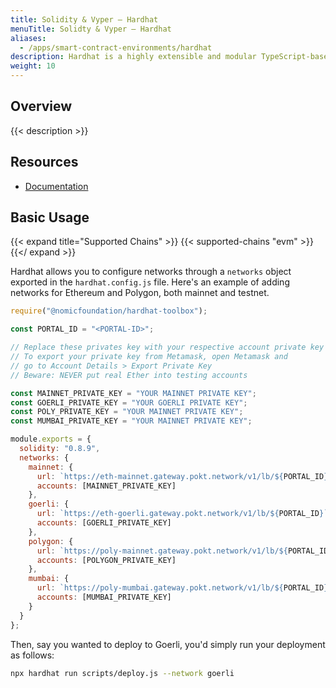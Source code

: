 ```yaml
---
title: Solidity & Vyper – Hardhat
menuTitle: Solidty & Vyper – Hardhat
aliases:
  - /apps/smart-contract-environments/hardhat
description: Hardhat is a highly extensible and modular TypeScript-based Ethereum development environment, with a mature Solidity debugging experience.
weight: 10
---
```


## Overview

{{< description >}}

## Resources

- [Documentation](https://hardhat.org/docs)

## Basic Usage

{{< expand title="Supported Chains" >}}
{{< supported-chains "evm" >}}
{{</ expand >}}

Hardhat allows you to configure networks through a `networks` object exported
in the `hardhat.config.js` file. Here's an example of adding networks for
Ethereum and Polygon, both mainnet and testnet.

```js
require("@nomicfoundation/hardhat-toolbox");

const PORTAL_ID = "<PORTAL-ID>";

// Replace these privates key with your respective account private key
// To export your private key from Metamask, open Metamask and
// go to Account Details > Export Private Key
// Beware: NEVER put real Ether into testing accounts

const MAINNET_PRIVATE_KEY = "YOUR MAINNET PRIVATE KEY";
const GOERLI_PRIVATE_KEY = "YOUR GOERLI PRIVATE KEY";
const POLY_PRIVATE_KEY = "YOUR MAINNET PRIVATE KEY";
const MUMBAI_PRIVATE_KEY = "YOUR MAINNET PRIVATE KEY";

module.exports = {
  solidity: "0.8.9",
  networks: {
    mainnet: {
      url: `https://eth-mainnet.gateway.pokt.network/v1/lb/${PORTAL_ID}`,
      accounts: [MAINNET_PRIVATE_KEY]
    },
    goerli: {
      url: `https://eth-goerli.gateway.pokt.network/v1/lb/${PORTAL_ID}`,
      accounts: [GOERLI_PRIVATE_KEY]
    },
    polygon: {
      url: `https://poly-mainnet.gateway.pokt.network/v1/lb/${PORTAL_ID}`,
      accounts: [POLYGON_PRIVATE_KEY]
    },
    mumbai: {
      url: `https://poly-mumbai.gateway.pokt.network/v1/lb/${PORTAL_ID}`,
      accounts: [MUMBAI_PRIVATE_KEY]
    }
  }
};
```

Then, say you wanted to deploy to Goerli, you'd simply run your deployment
as follows:

```sh
npx hardhat run scripts/deploy.js --network goerli
```
